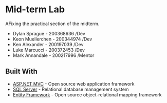 # Mid-term Lab

AFixing the practical section of the midterm.

* Dylan Sprague - 200368636 /Dev
* Keon Muellerchen - 200344974 /Dev
* Ken Alexander - 200197039 /Dev
* Luke Marcucci - 200372453 /Dev
* Mark Annandale - 200217996 /Mentor


## Built With

* [ASP.NET MVC](https://www.asp.net/mvc) - Open source web application framework
* [SQL Server](https://www.microsoft.com/en-ca/sql-server/sql-server-2017) - Relational database management system
* [Entity Framework](https://www.asp.net/) - Open source object-relational mapping framework
